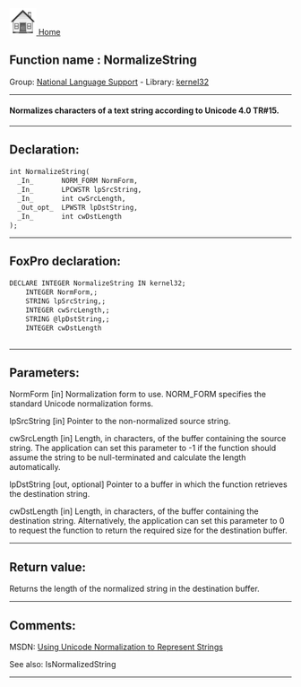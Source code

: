 [<img src="../../images/home.png"> Home ](https://github.com/VFPX/Win32API)  

## Function name : NormalizeString
Group: [National Language Support](../../functions_group.md#National_Language_Support)  -  Library: [kernel32](../../libraries.md#kernel32)  
***  


#### Normalizes characters of a text string according to Unicode 4.0 TR#15.
***  


## Declaration:
```foxpro  
int NormalizeString(
  _In_       NORM_FORM NormForm,
  _In_       LPCWSTR lpSrcString,
  _In_       int cwSrcLength,
  _Out_opt_  LPWSTR lpDstString,
  _In_       int cwDstLength
);  
```  
***  


## FoxPro declaration:
```foxpro  
DECLARE INTEGER NormalizeString IN kernel32;
	INTEGER NormForm,;
	STRING lpSrcString,;
	INTEGER cwSrcLength,;
	STRING @lpDstString,;
	INTEGER cwDstLength
  
```  
***  


## Parameters:
NormForm [in]
Normalization form to use. NORM_FORM specifies the standard Unicode normalization forms.

lpSrcString [in]
Pointer to the non-normalized source string.

cwSrcLength [in]
Length, in characters, of the buffer containing the source string. The application can set this parameter to -1 if the function should assume the string to be null-terminated and calculate the length automatically.

lpDstString [out, optional]
Pointer to a buffer in which the function retrieves the destination string.

cwDstLength [in]
Length, in characters, of the buffer containing the destination string. Alternatively, the application can set this parameter to 0 to request the function to return the required size for the destination buffer.  
***  


## Return value:
Returns the length of the normalized string in the destination buffer.  
***  


## Comments:
MSDN: <a href="https://msdn.microsoft.com/en-us/library/windows/desktop/dd374126(v=vs.85).aspx">Using Unicode Normalization to Represent Strings</a>  
  
See also: IsNormalizedString   
  
***  

